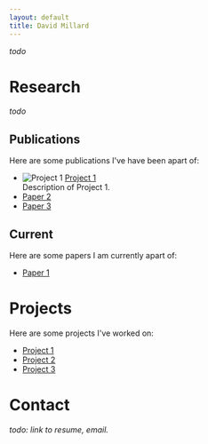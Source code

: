 ```yaml
---
layout: default
title: David Millard
---
```


*todo*

# Research
*todo*

## Publications
Here are some publications I've have been apart of:
- ![Project 1](cats.png) [Project 1](https://github.com/yourusername/project1)  
  Description of Project 1.
- [Paper 2](https://github.com/yourusername/project2)
- [Paper 3](https://github.com/yourusername/project3)

## Current
Here are some papers I am currently apart of:
- [Paper 1](https://github.com/yourusername/project1)

# Projects
Here are some projects I've worked on:
- [Project 1](https://github.com/yourusername/project1)
- [Project 2](https://github.com/yourusername/project2)
- [Project 3](https://github.com/yourusername/project3)

# Contact
*todo: link to resume, email.*
